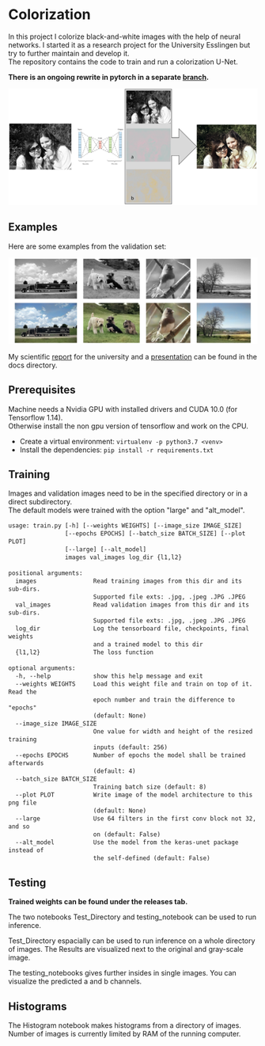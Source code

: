 # Colorization

In this project I colorize black-and-white images with the help of neural networks.
I started it as a research project for the University Esslingen but try to further maintain and develop it.  
The repository contains the code to train and run a colorization U-Net.

**There is an ongoing rewrite in pytorch in a separate [branch](https://github.com/dketterer/colorization/tree/pytorch-rewrite).**


![Overview](docs/colorization.png)

## Examples

Here are some examples from the validation set:

![Example Results](docs/example_results.png)

My scientific [report](docs/Scientific%20Report%20of%20the%20Colorization%20Project.pdf) for the university and a 
[presentation](docs/Presentation:%20Colorization%20of%20black-and-white%20images%20with%20Deep%20Learning.pdf) can be 
found in the docs directory.



## Prerequisites

Machine needs a Nvidia GPU with installed drivers and CUDA 10.0 (for Tensorflow 1.14).  
Otherwise install the non gpu version of tensorflow and work on the CPU.

- Create a virtual environment: `virtualenv -p python3.7 <venv>` 
- Install the dependencies: `pip install -r requirements.txt`

## Training

Images and validation images need to be in the specified directory or in a direct subdirectory.  
The default models were trained with the option "large" and "alt_model".

```
usage: train.py [-h] [--weights WEIGHTS] [--image_size IMAGE_SIZE]
                [--epochs EPOCHS] [--batch_size BATCH_SIZE] [--plot PLOT]
                [--large] [--alt_model]
                images val_images log_dir {l1,l2}

positional arguments:
  images                Read training images from this dir and its sub-dirs.
                        Supported file exts: .jpg, .jpeg .JPG .JPEG
  val_images            Read validation images from this dir and its sub-dirs.
                        Supported file exts: .jpg, .jpeg .JPG .JPEG
  log_dir               Log the tensorboard file, checkpoints, final weights
                        and a trained model to this dir
  {l1,l2}               The loss function

optional arguments:
  -h, --help            show this help message and exit
  --weights WEIGHTS     Load this weight file and train on top of it. Read the
                        epoch number and train the difference to "epochs"
                        (default: None)
  --image_size IMAGE_SIZE
                        One value for width and height of the resized training
                        inputs (default: 256)
  --epochs EPOCHS       Number of epochs the model shall be trained afterwards
                        (default: 4)
  --batch_size BATCH_SIZE
                        Training batch size (default: 8)
  --plot PLOT           Write image of the model architecture to this png file
                        (default: None)
  --large               Use 64 filters in the first conv block not 32, and so
                        on (default: False)
  --alt_model           Use the model from the keras-unet package instead of
                        the self-defined (default: False)
```

## Testing

**Trained weights can be found under the releases tab.**

The two notebooks Test_Directory and testing_notebook can be used to run inference.

Test_Directory espacially can be used to run inference on a whole directory of images. 
The Results are visualized next to the original and gray-scale image.

The testing_notebooks gives further insides in single images. You can visualize the predicted
a and b channels.

## Histograms

The Histogram notebook makes histograms from a directory of images. Number of images is currently 
limited by RAM of the running computer.
